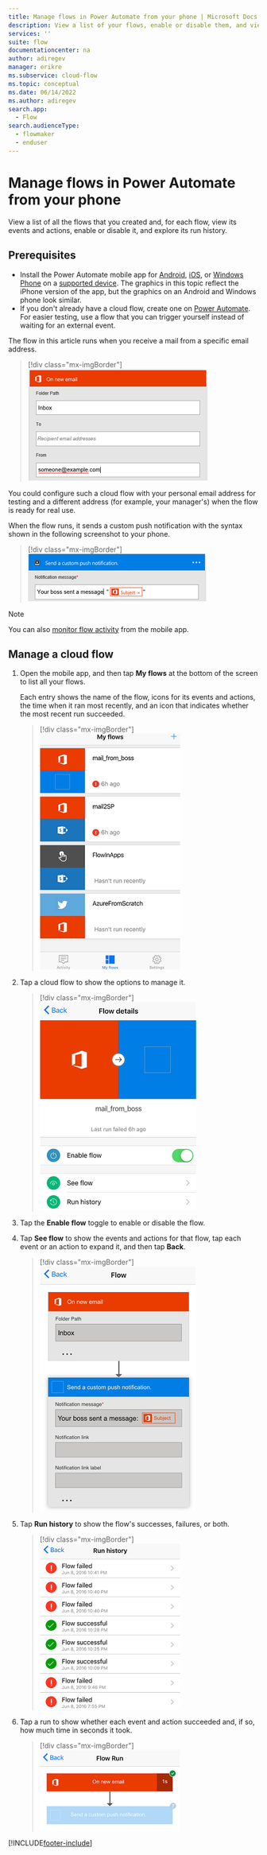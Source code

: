 ```yaml
---
title: Manage flows in Power Automate from your phone | Microsoft Docs
description: View a list of your flows, enable or disable them, and view each flow's events, actions, and run history
services: ''
suite: flow
documentationcenter: na
author: adiregev
manager: erikre
ms.subservice: cloud-flow
ms.topic: conceptual
ms.date: 06/14/2022
ms.author: adiregev
search.app: 
  - Flow
search.audienceType: 
  - flowmaker
  - enduser
---
```


# Manage flows in Power Automate from your phone

View a list of all the flows that you created and, for each flow, view its events and actions, enable or disable it, and explore its run history.

## Prerequisites

* Install the Power Automate mobile app for [Android](https://aka.ms/flowmobiledocsandroid), [iOS](https://aka.ms/flowmobiledocsios), or [Windows Phone](https://aka.ms/flowmobilewindows) on a [supported device](getting-started.md#use-the-mobile-app). The graphics in this topic reflect the iPhone version of the app, but the graphics on an Android and Windows phone look similar.
* If you don't already have a cloud flow, create one on [Power Automate](https://flow.microsoft.com/). For easier testing, use a flow that you can trigger yourself instead of waiting for an external event.

The flow in this article runs when you receive a mail from a specific email address.

>[!div class="mx-imgBorder"]
>![TScreenshot of a trigger flow on receipt of mail from specific address.](./media/mobile-manage-flows/create-trigger.png "Trigger flow on receipt of mail")

You could configure such a cloud flow with your personal email address for testing and a different address (for example, your manager's) when the flow is ready for real use.

When the flow runs, it sends a custom push notification with the syntax shown in the following screenshot to your phone.

>[!div class="mx-imgBorder"]
>![Screenshot of a custom push notification.](./media/mobile-manage-flows/create-event.png "Custom push notification")

>[!NOTE]
>You can also [monitor flow activity](mobile-monitor-activity.md) from the mobile app.

## Manage a cloud flow

1. Open the mobile app, and then tap **My flows** at the bottom of the screen to list all your flows.

    Each entry shows the name of the flow, icons for its events and actions, the time when it ran most recently, and an icon that indicates whether the most recent run succeeded.

    >[!div class="mx-imgBorder"]
    >![Screenshot of the list of flows.](./media/mobile-manage-flows/flow-list.png "List of flows")

1. Tap a cloud flow to show the options to manage it.

    >[!div class="mx-imgBorder"]
    >![Screenshot of options to manage a cloud flow.](./media/mobile-manage-flows/flow-details.png "Options to manage a cloud flow")

1. Tap the **Enable flow** toggle to enable or disable the flow.

1. Tap **See flow** to show the events and actions for that flow, tap each event or an action to expand it, and then tap **Back**.

    >[!div class="mx-imgBorder"]
    >![Screenshot of events and actions for a cloud flow.](./media/mobile-manage-flows/flow-event-action.png "Events and actions for a cloud flow")

1. Tap **Run history** to show the flow's successes, failures, or both.

    >[!div class="mx-imgBorder"]
    >![Screenshot of a list of runs.](./media/mobile-manage-flows/history-mixed.png "List of runs")

1. Tap a run to show whether each event and action succeeded and, if so, how much time in seconds it took.

    >[!div class="mx-imgBorder"]
    >![Screenshot of run details.](./media/mobile-manage-flows/flow-run.png "Run details")

[!INCLUDE[footer-include](includes/footer-banner.md)]
